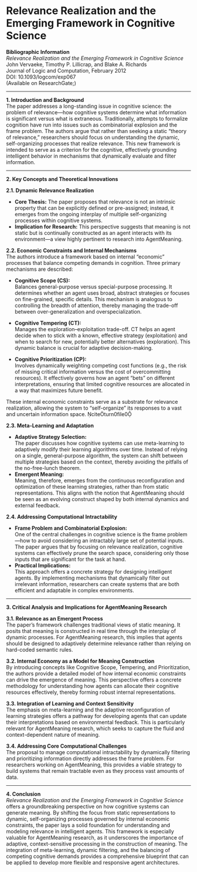 # **Relevance Realization and the Emerging Framework in Cognitive Science**

**Bibliographic Information**  
*Relevance Realization and the Emerging Framework in Cognitive Science*  
John Vervaeke, Timothy P. Lillicrap, and Blake A. Richards  
Journal of Logic and Computation, February 2012  
DOI: 10.1093/logcom/exp067  
(Available on ResearchGate;)

---

**1. Introduction and Background**  
The paper addresses a long-standing issue in cognitive science: the problem of relevance—how cognitive systems determine what information is significant versus what is extraneous. Traditionally, attempts to formalize cognition have run into issues such as combinatorial explosion and the frame problem. The authors argue that rather than seeking a static “theory of relevance,” researchers should focus on understanding the dynamic, self-organizing processes that realize relevance. This new framework is intended to serve as a criterion for the cognitive, effectively grounding intelligent behavior in mechanisms that dynamically evaluate and filter information.

---

**2. Key Concepts and Theoretical Innovations**

**2.1. Dynamic Relevance Realization**  
- **Core Thesis:** The paper proposes that relevance is not an intrinsic property that can be explicitly defined or pre-assigned; instead, it emerges from the ongoing interplay of multiple self-organizing processes within cognitive systems.  
- **Implication for Research:** This perspective suggests that meaning is not static but is continually constructed as an agent interacts with its environment—a view highly pertinent to research into AgentMeaning.

**2.2. Economic Constraints and Internal Mechanisms**  
The authors introduce a framework based on internal “economic” processes that balance competing demands in cognition. Three primary mechanisms are described:
- **Cognitive Scope (CS):**  
  Balances general-purpose versus special-purpose processing. It determines whether an agent uses broad, abstract strategies or focuses on fine-grained, specific details. This mechanism is analogous to controlling the breadth of attention, thereby managing the trade-off between over-generalization and overspecialization.
  
- **Cognitive Tempering (CT):**  
  Manages the exploration–exploitation trade-off. CT helps an agent decide when to stick with a known, effective strategy (exploitation) and when to search for new, potentially better alternatives (exploration). This dynamic balance is crucial for adaptive decision-making.
  
- **Cognitive Prioritization (CP):**  
  Involves dynamically weighting competing cost functions (e.g., the risk of missing critical information versus the cost of overcommitting resources). It effectively governs how an agent “bets” on different interpretations, ensuring that limited cognitive resources are allocated in a way that maximizes future benefit.

These internal economic constraints serve as a substrate for relevance realization, allowing the system to “self-organize” its responses to a vast and uncertain information space. citeturn0file0

**2.3. Meta-Learning and Adaptation**  
- **Adaptive Strategy Selection:**  
  The paper discusses how cognitive systems can use meta-learning to adaptively modify their learning algorithms over time. Instead of relying on a single, general-purpose algorithm, the system can shift between multiple strategies based on the context, thereby avoiding the pitfalls of the no-free-lunch theorem.
- **Emergent Meaning:**  
  Meaning, therefore, emerges from the continuous reconfiguration and optimization of these learning strategies, rather than from static representations. This aligns with the notion that AgentMeaning should be seen as an evolving construct shaped by both internal dynamics and external feedback.

**2.4. Addressing Computational Intractability**  
- **Frame Problem and Combinatorial Explosion:**  
  One of the central challenges in cognitive science is the frame problem—how to avoid considering an intractably large set of potential inputs. The paper argues that by focusing on relevance realization, cognitive systems can effectively prune the search space, considering only those inputs that are significant for the task at hand.
- **Practical Implications:**  
  This approach offers a concrete strategy for designing intelligent agents. By implementing mechanisms that dynamically filter out irrelevant information, researchers can create systems that are both efficient and adaptable in complex environments.

---

**3. Critical Analysis and Implications for AgentMeaning Research**

**3.1. Relevance as an Emergent Process**  
The paper’s framework challenges traditional views of static meaning. It posits that meaning is constructed in real time through the interplay of dynamic processes. For AgentMeaning research, this implies that agents should be designed to adaptively determine relevance rather than relying on hard-coded semantic rules.

**3.2. Internal Economy as a Model for Meaning Construction**  
By introducing concepts like Cognitive Scope, Tempering, and Prioritization, the authors provide a detailed model of how internal economic constraints can drive the emergence of meaning. This perspective offers a concrete methodology for understanding how agents can allocate their cognitive resources effectively, thereby forming robust internal representations.

**3.3. Integration of Learning and Context Sensitivity**  
The emphasis on meta-learning and the adaptive reconfiguration of learning strategies offers a pathway for developing agents that can update their interpretations based on environmental feedback. This is particularly relevant for AgentMeaning research, which seeks to capture the fluid and context-dependent nature of meaning.

**3.4. Addressing Core Computational Challenges**  
The proposal to manage computational intractability by dynamically filtering and prioritizing information directly addresses the frame problem. For researchers working on AgentMeaning, this provides a viable strategy to build systems that remain tractable even as they process vast amounts of data.

---

**4. Conclusion**  
*Relevance Realization and the Emerging Framework in Cognitive Science* offers a groundbreaking perspective on how cognitive systems can generate meaning. By shifting the focus from static representations to dynamic, self-organizing processes governed by internal economic constraints, the paper lays a solid foundation for understanding and modeling relevance in intelligent agents. This framework is especially valuable for AgentMeaning research, as it underscores the importance of adaptive, context-sensitive processing in the construction of meaning. The integration of meta-learning, dynamic filtering, and the balancing of competing cognitive demands provides a comprehensive blueprint that can be applied to develop more flexible and responsive agent architectures.